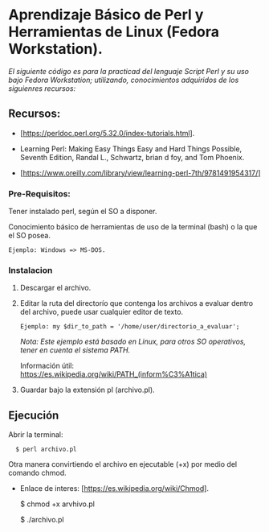 # Aprendizaje Básico de Perl y Herramientas de Linux (Fedora Workstation).

_El siguiente código es para la practicad del lenguaje Script Perl y su uso bajo Fedora Workstation; utilizando, conocimientos adquiridos de los siguienres recursos:_
  
## Recursos:

 * [https://perldoc.perl.org/5.32.0/index-tutorials.html].
  
 * Learning Perl: Making Easy Things Easy and Hard Things Possible, Seventh Edition, Randal L., Schwartz, brian d foy, and Tom Phoenix.
 * [https://www.oreilly.com/library/view/learning-perl-7th/9781491954317/]
  
### Pre-Requisitos:

  Tener instalado perl, según el SO a disponer.
  
  Conocimiento básico de herramientas de uso de la terminal (bash) o la que el SO posea.
  
  `Ejemplo: Windows => MS-DOS.`
  
### Instalacion

  1. Descargar el archivo.
  
  2. Editar la ruta del directorío que contenga los archivos a evaluar dentro del archivo, puede usar cualquier editor de texto.
  
        ```Ejemplo: my $dir_to_path = '/home/user/directorio_a_evaluar';```
        
        _Nota: Este ejemplo está basado en Linux, para otros SO operativos, tener en cuenta el sistema PATH._
        
        Información útil: https://es.wikipedia.org/wiki/PATH_(inform%C3%A1tica)
        
  3. Guardar bajo la extensión pl (archivo.pl).  
  
## Ejecución

  Abrir la terminal: 
  
      $ perl archivo.pl
      
  Otra manera convirtiendo el archivo en ejecutable (+x) por medio del comando chmod.
  
  * Enlace de interes: [https://es.wikipedia.org/wiki/Chmod].
  
      $ chmod +x arvhivo.pl
      
      $ ./archivo.pl
      

  
